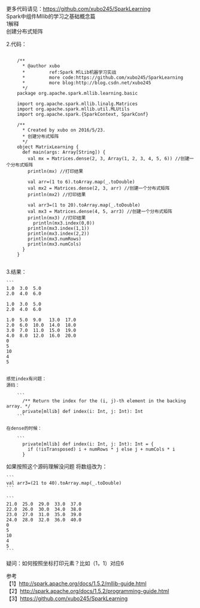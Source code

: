 更多代码请见：https://github.com/xubo245/SparkLearning  
Spark中组件Mllib的学习之基础概念篇  
1解释  
创建分布式矩阵  

2.代码：  

```

	/**
	  * @author xubo
	  *         ref:Spark MlLib机器学习实战
	  *         more code:https://github.com/xubo245/SparkLearning
	  *         more blog:http://blog.csdn.net/xubo245
	  */
	package org.apache.spark.mllib.learning.basic
	
	import org.apache.spark.mllib.linalg.Matrices
	import org.apache.spark.mllib.util.MLUtils
	import org.apache.spark.{SparkContext, SparkConf}
	
	/**
	  * Created by xubo on 2016/5/23.
	  * 创建分布式矩阵
	  */
	object MatrixLearning {
	  def main(args: Array[String]) {
	    val mx = Matrices.dense(2, 3, Array(1, 2, 3, 4, 5, 6)) //创建一个分布式矩阵
	    println(mx) //打印结果
	
	    val arr=(1 to 6).toArray.map(_.toDouble)
	    val mx2 = Matrices.dense(2, 3, arr) //创建一个分布式矩阵
	    println(mx2) //打印结果
	
	    val arr3=(1 to 20).toArray.map(_.toDouble)
	    val mx3 = Matrices.dense(4, 5, arr3) //创建一个分布式矩阵
	    println(mx3) //打印结果
	      println(mx3.index(0,0))
	    println(mx3.index(1,1))
	    println(mx3.index(2,2))
	    println(mx3.numRows)
	    println(mx3.numCols)
	  }
	}
	

```

3.结果：

	```
	1.0  3.0  5.0  
	2.0  4.0  6.0  
	
	1.0  3.0  5.0  
	2.0  4.0  6.0  
	
	1.0  5.0  9.0   13.0  17.0  
	2.0  6.0  10.0  14.0  18.0  
	3.0  7.0  11.0  15.0  19.0  
	4.0  8.0  12.0  16.0  20.0  
	0
	5
	10
	4
	5
```

感觉index有问题：  
源码：

	```
	  /** Return the index for the (i, j)-th element in the backing array. */
	  private[mllib] def index(i: Int, j: Int): Int
	```	

在dense的时候：

	```
	  private[mllib] def index(i: Int, j: Int): Int = {
	    if (!isTransposed) i + numRows * j else j + numCols * i
	  }

```
如果按照这个源码理解没问题
将数组改为：

	```
	val arr3=(21 to 40).toArray.map(_.toDouble)
	```

	```
	21.0  25.0  29.0  33.0  37.0  
	22.0  26.0  30.0  34.0  38.0  
	23.0  27.0  31.0  35.0  39.0  
	24.0  28.0  32.0  36.0  40.0  
	0
	5
	10
	4
	5
	```

疑问：如何按照坐标打印元素？比如（1，1）对应6


参考  
【1】http://spark.apache.org/docs/1.5.2/mllib-guide.html   
【2】http://spark.apache.org/docs/1.5.2/programming-guide.html  
【3】https://github.com/xubo245/SparkLearning  
